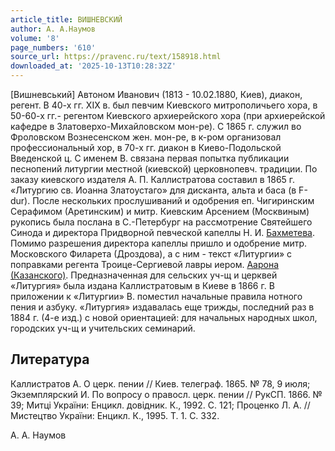 ```yaml
---
article_title: ВИШНЕВСКИЙ
author: А. А.Наумов
volume: '8'
page_numbers: '610'
source_url: https://pravenc.ru/text/158918.html
downloaded_at: '2025-10-13T10:28:32Z'
---
```


[Вишневський] Автоном Иванович (1813 - 10.02.1880, Киев), диакон, регент. В 40-х гг. XIX в. был певчим Киевского митрополичьего хора, в 50-60-х гг.- регентом Киевского архиерейского хора (при архиерейской кафедре в Златоверхо-Михайловском мон-ре). С 1865 г. служил во Фроловском Вознесенском жен. мон-ре, в к-ром организовал профессиональный хор, в 70-х гг. диакон в Киево-Подольской Введенской ц. С именем В. связана первая попытка публикации песнопений литургии местной (киевской) церковнопевч. традиции. По заказу киевского издателя А. П. Каллистратова составил в 1865 г. «Литургию св. Иоанна Златоустаго» для дисканта, альта и баса (в F-dur). После нескольких прослушиваний и одобрения еп. Чигиринским Серафимом (Аретинским) и митр. Киевским Арсением (Москвиным) рукопись была послана в С.-Петербург на рассмотрение Святейшего Синода и директора Придворной певческой капеллы Н. И. [Бахметева](https://pravenc.ru/text/Бахметева.html). Помимо разрешения директора капеллы пришло и одобрение митр. Московского Филарета (Дроздова), а с ним - текст «Литургии» с поправками регента Троице-Сергиевой лавры иером. [Аарона (Казанского)](<https://pravenc.ru/text/Аарона (Казанского).html>). Предназначенная для сельских уч-щ и церквей «Литургия» была издана Каллистратовым в Киеве в 1866 г. В приложении к «Литургии» В. поместил начальные правила нотного пения и азбуку. «Литургия» издавалась еще трижды, последний раз в 1884 г. (4-е изд.) с новой ориентацией: для начальных народных школ, городских уч-щ и учительских семинарий.

## Литература

Каллистратов А. О церк. пении // Киев. телеграф. 1865. № 78, 9 июля; Экземплярский И. По вопросу о правосл. церк. пении // РукСП. 1866. № 39; Митцi Украïни: Енцикл. довiдник. К., 1992. С. 121; Проценко Л. А. // Мистецтво Украïни: Енцикл. К., 1995. Т. 1. С. 332.

А. А.  Наумов
